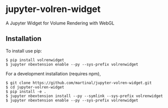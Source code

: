 jupyter-volren-widget
===============================

A Jupyter Widget for Volume Rendering with WebGL

Installation
------------

To install use pip:

    $ pip install volrenwidget
    $ jupyter nbextension enable --py --sys-prefix volrenwidget


For a development installation (requires npm),

    $ git clone https://github.com/martinal/jupyter-volren-widget.git
    $ cd jupyter-volren-widget
    $ pip install -e .
    $ jupyter nbextension install --py --symlink --sys-prefix volrenwidget
    $ jupyter nbextension enable --py --sys-prefix volrenwidget
